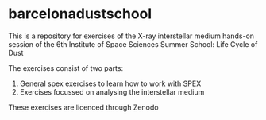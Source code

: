 # barcelonadustschool
This is a repository for exercises of the X-ray interstellar medium hands-on session of the 6th Institute of Space Sciences Summer School: Life Cycle of Dust

The exercises consist of two parts: 
1) General spex exercises to learn how to work with SPEX
2) Exercises focussed on analysing the interstellar medium

These exercises are licenced through Zenodo 
